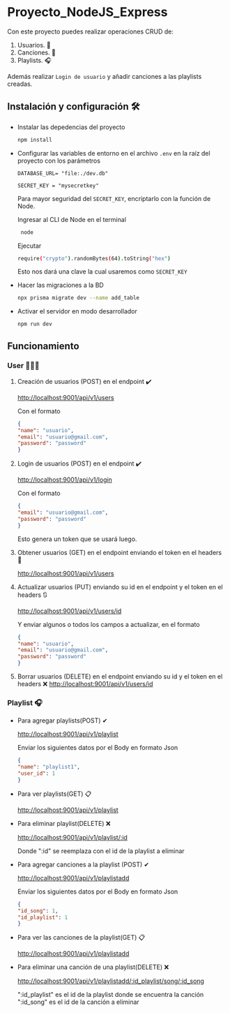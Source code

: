 # Proyecto_NodeJS_Express

Con este proyecto puedes realizar operaciones CRUD de:
1. Usuarios. 🧍
2. Canciones. 🎵
3. Playlists. 🎧

Además realizar `Login de usuario` y añadir canciones a las playlists creadas.

## Instalación y configuración 🛠️

- Instalar las depedencias del proyecto
    ```bash
    npm install
    ```
- Configurar las variables de entorno en el archivo `.env` en la raíz del proyecto con los parámetros
    ```node
    DATABASE_URL= "file:./dev.db"
    
    SECRET_KEY = "mysecretkey"
    ```
   Para mayor seguridad del `SECRET_KEY`, encriptarlo con la función de Node.

   Ingresar al CLI de Node en el terminal
   ```bash
    node
   ```
    Ejecutar
    ```bash
    require("crypto").randomBytes(64).toString("hex")
    ```
    Esto nos dará una clave la cual usaremos como `SECRET_KEY`

- Hacer las migraciones a la BD
    ```bash
    npx prisma migrate dev --name add_table
    ```
- Activar el servidor en modo desarrollador
    ```bash
    npm run dev
    ```
## Funcionamiento 

### User 🙋🏻‍♂️
1. Creación de usuarios (POST) en el endpoint ✔️

    <http://localhost:9001/api/v1/users>
    
    Con el formato
    ```json
    {
    "name": "usuario",
    "email": "usuario@gmail.com",
    "password": "password"
    }
    ```
2. Login de usuarios (POST) en el endpoint ✔️

    <http://localhost:9001/api/v1/login>

    Con el formato
    ```json
    {
    "email": "usuario@gmail.com",
    "password": "password"
    }
    ```
    Esto genera un token que se usará luego.

3. Obtener usuarios (GET) en el endpoint enviando el token en el headers 📜

    <http://localhost:9001/api/v1/users>

4. Actualizar usuarios (PUT) enviando su id en el endpoint y el token en el headers 🔃

    <http://localhost:9001/api/v1/users/id>

    Y enviar algunos o todos los campos a actualizar, en el formato 
     ```json
    {
    "name": "usuario",
    "email": "usuario@gmail.com",
    "password": "password"
    }
    ```
5. Borrar usuarios (DELETE) en el endpoint enviando su id y el token en el headers ❌
<http://localhost:9001/api/v1/users/id>

### Playlist 🎧

- Para agregar playlists(POST) ✔

    <http://localhost:9001/api/v1/playlist>

    Enviar los siguientes datos por el Body en formato Json

    ```json
    {
    "name": "playlist1",
    "user_id": 1
    }
    ```
- Para ver playlists(GET) 📋
    
    <http://localhost:9001/api/v1/playlist>

- Para eliminar playlist(DELETE) ❌
    
    <http://localhost:9001/api/v1/playlist/:id>

    Donde ":id" se reemplaza con el id de la playlist a eliminar

- Para agregar canciones a la playlist (POST) ✔

    <http://localhost:9001/api/v1/playlistadd>

    Enviar los siguientes datos por el Body en formato Json

    ```json
    {
    "id_song": 1,
    "id_playlist": 1
    }
    ```
- Para ver las canciones de la playlist(GET) 📋

    <http://localhost:9001/api/v1/playlistadd>

- Para eliminar una canción de una playlist(DELETE) ❌

    <http://localhost:9001/api/v1/playlistadd/:id_playlist/song/:id_song>

    ":id_playlist" es el id de la playlist donde se encuentra la canción
    ":id_song" es el id de la canción a eliminar


    









